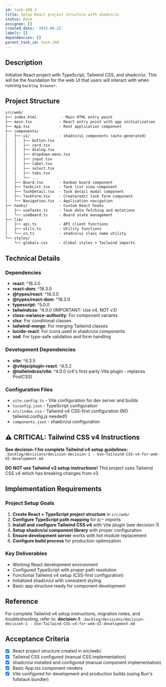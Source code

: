 ```yaml
---
id: task-100.1
title: Setup React project structure with shadcn/ui
status: Done
assignee: []
created_date: '2025-06-22'
labels: []
dependencies: []
parent_task_id: task-100
---
```


## Description

Initialize React project with TypeScript, Tailwind CSS, and shadcn/ui. This will be the foundation for the web UI that users will interact with when running `backlog browser`.

## Project Structure

``` markdown
src/web/
├── index.html           - Main HTML entry point
├── main.tsx            - React entry point with app initialization
├── App.tsx             - Root application component
├── components/
│   ├── ui/             - shadcn/ui components (auto-generated)
│   │   ├── button.tsx
│   │   ├── card.tsx
│   │   ├── dialog.tsx
│   │   ├── dropdown-menu.tsx
│   │   ├── input.tsx
│   │   ├── label.tsx
│   │   ├── select.tsx
│   │   ├── tabs.tsx
│   │   └── ...
│   ├── Board.tsx       - Kanban board component
│   ├── TaskList.tsx    - Task list view component
│   ├── TaskDetail.tsx  - Task detail modal component
│   ├── TaskForm.tsx    - Create/edit task form component
│   └── Navigation.tsx  - Application navigation
├── hooks/              - Custom React hooks
│   ├── useTasks.ts     - Task data fetching and mutations
│   └── useBoard.ts     - Board state management
├── lib/
│   ├── api.ts          - API client functions
│   ├── utils.ts        - Utility functions
│   └── cn.ts           - shadcn/ui class name utility
└── styles/
    └── globals.css     - Global styles + Tailwind imports
```

## Technical Details

### Dependencies

- **react**: ^18.3.0
- **react-dom**: ^18.3.0
- **@types/react**: ^18.3.0
- **@types/react-dom**: ^18.3.0
- **typescript**: ^5.0.0
- **tailwindcss**: ^4.0.0 (IMPORTANT: Use v4, NOT v3)
- **class-variance-authority**: For component variants
- **clsx**: For conditional classes
- **tailwind-merge**: For merging Tailwind classes
- **lucide-react**: For icons used in shadcn/ui components
- **zod**: For type-safe validation and form handling

### Development Dependencies

- **vite**: ^6.3.5
- **@vitejs/plugin-react**: ^4.5.2
- **@tailwindcss/vite**: ^4.0.0 (v4's first-party Vite plugin - replaces PostCSS)

### Configuration Files

- `vite.config.ts` - Vite configuration for dev server and builds
- `tsconfig.json` - TypeScript configuration
- `src/index.css` - Tailwind v4 CSS-first configuration (NO tailwind.config.js needed!)
- `components.json` - shadcn/ui configuration

## ⚠️ CRITICAL: Tailwind CSS v4 Instructions

**See decision-1 for complete Tailwind v4 setup guidelines:** `.backlog/decisions/decision-decision-1 - Use-Tailwind-CSS-v4-for-web-UI-development.md`

**DO NOT use Tailwind v3 setup instructions!** This project uses Tailwind CSS v4 which has breaking changes from v3.

## Implementation Requirements

### Project Setup Goals

1. **Create React + TypeScript project structure** in `src/web/`
2. **Configure TypeScript path mapping** for `@/*` imports
3. **Install and configure Tailwind CSS v4** with Vite plugin (see decision-1)
4. **Setup shadcn/ui component library** with proper configuration
5. **Ensure development server** works with hot module replacement
6. **Configure build process** for production optimization

### Key Deliverables

- Working React development environment
- Configured TypeScript with proper path resolution
- Functional Tailwind v4 setup (CSS-first configuration)
- Initialized shadcn/ui with consistent styling
- Basic app structure ready for component development

## Reference

For complete Tailwind v4 setup instructions, migration notes, and troubleshooting, refer to:
**decision-1**: `.backlog/decisions/decision-decision-1 - Use-Tailwind-CSS-v4-for-web-UI-development.md`

## Acceptance Criteria

- [x] React project structure created in src/web/
- [x] Tailwind CSS configured (manual CSS implementation)
- [x] shadcn/ui installed and configured (manual component implementation)
- [x] Basic App.tsx component renders
- [x] Vite configured for development and production builds (using Bun's fullstack bundler)
